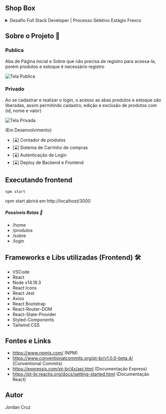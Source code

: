 ## Shop Box

<details>
<summary> Desafio Full Stack Developer | Processo Seletivo Estágio Frexco </summary>

Olá! Essa é a primeira etapa do nosso processo seletivo para vaga de Estágio em Desenvolvimento de Software (Produto). Dê o seu melhor :) 

Você já deve ter pesquisado sobre a empresa, mas aqui te conto um breve resumo sobre a Frexco: 

A Frexco é a principal ponte direta entre produtores e estabelecimentos do Brasil. Entregamos todas as semanas toneladas de alimentos recém colhidos para famílias e estabelecimentos e nosso objetivo é fomentar incessantemente que a cadeia de suprimentos seja mais justa. E tudo isso através da tecnologia! 

Então, para sabermos se você conseguirá nos ajudar nas atividades que temos no time de tecnologia hoje, preparamos um desafio para você! 

Desafio Full Stack Developer

Objetivo: Você foi contratado para criar uma aplicação de controle de estoque. Cada vez que um produto for vendido o mesmo deverá ser debitado do estoque. Sugerimos dividir a aplicação nas seguintes telas:

• Criação, edição, deleção de produto

• Criação, edição, deleção de estoque

• Listagem de produtos x estoque, deleção de produto x estoque A completude e uso das melhores práticas de desenvolvimento serão levadas em conta nesta avaliação.

Requisitos:

• Todo o código deverá ser versionado e publicado para a apresentação em repositório git.

• As seguintes tecnologias e princípios deverão ser aplicadas: reactjs, materialUi, banco de dados: postgree ou sqlite ou mongodb, nodejs, Clean architeture ou DDD, Git.

• Serão considerados diferenciais: Docker compose com geração do front, back e banco de dados. Tela de login com validação via JWT. Uso de typescript tanto para o backend quanto para o frontend.

Você terá 7 dias para concluir o desafio e nos disponibilizar o link do github. Te desejamos boa sorte e happy coding! =D

</details>

## Sobre o Projeto 💭
### Publica
Aba de Página inicial e Sobre que não precisa de registro para acessa-la, porém produtos e estoque é necessário registro

![Tela Publica](https://user-images.githubusercontent.com/97923666/171769986-305aa464-89a7-4f38-b8df-db5f6d94d809.gif)

### Privado
Ao se cadastrar e realizar o login, o acesso as abas produtos e estoque são liberadas, assim permitindo cadastro, edição e exclusão de produtos com (id, nome e valor) 

![Tela Privada](https://user-images.githubusercontent.com/97923666/171769949-29d4d133-6e78-4e18-a5b5-b89de9334c61.gif)

(Em Desenvolvimento)
- [⌛] Contador de produtos
- [⌛] Sistema de Carrinho de compras
- [⌛] Autenticação de Login
- [⌛] Deploy de Backend e Frontend

## Executando frontend
```bash
npm start
```

npm start abrirá em http://localhost/3000

##### Possiveis Rotas 🔄
- /home
- /produtos
- /sobre
- /login

## Frameworks e Libs utilizadas (Frontend) 🛠️ 
- VSCode
- React
- Node v14.19.3
- React Icons
- React Jest
- Axios
- React Bootstrap
- React-Router-DOM
- React-State-Provider
- Styled-Components
- Tailwind CSS

## Fontes e Links
- https://www.npmjs.com/ (NPM)
- https://www.conventionalcommits.org/pt-br/v1.0.0-beta.4/ (Conventional Commits)
- https://expressjs.com/pt-br/4x/api.html (Documentação Express)
- https://pt-br.reactjs.org/docs/getting-started.html (Documentação React)

## Autor
Jordan Cruz
